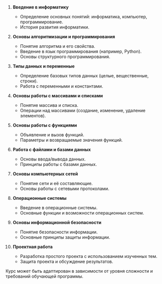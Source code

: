 1. **Введение в информатику**
   - Определение основных понятий: информатика, компьютер, программирование.
   - История развития информатики.

2. **Основы алгоритмизации и программирования**
   - Понятие алгоритма и его свойства.
   - Введение в язык программирования (например, Python).
   - Основы структурного программирования.

3. **Типы данных и переменные**
   - Определение базовых типов данных (целые, вещественные, строки).
   - Работа с переменными и константами.

4. **Основы работы с массивами и списками**
   - Понятие массива и списка.
   - Операции над массивами (создание, изменение, удаление элементов).

5. **Основы работы с функциями**
   - Объявление и вызов функций.
   - Параметры и возвращаемые значения функций.

6. **Работа с файлами и базами данных**
   - Основы ввода/вывода данных.
   - Принципы работы с базами данных.

7. **Основы компьютерных сетей**
   - Понятие сети и её составляющие.
   - Основы работы с сетевыми протоколами.

8. **Операционные системы**
   - Введение в операционные системы.
   - Основные функции и возможности операционных систем.

9. **Основы информационной безопасности**
   - Понятие безопасности информации.
   - Основные принципы защиты информации.

10. **Проектная работа**
    - Разработка простого проекта с использованием изученных тем.
    - Защита проекта и обсуждение результатов.

Курс может быть адаптирован в зависимости от уровня сложности и требований обучающей программы.